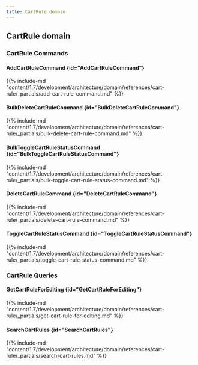 ```yaml
---
title: CartRule domain
---
```


## CartRule domain

### CartRule Commands

#### AddCartRuleCommand {id="AddCartRuleCommand"}

{{%  include-md "content/1.7/development/architecture/domain/references/cart-rule/_partials/add-cart-rule-command.md" %}}
#### BulkDeleteCartRuleCommand {id="BulkDeleteCartRuleCommand"}

{{%  include-md "content/1.7/development/architecture/domain/references/cart-rule/_partials/bulk-delete-cart-rule-command.md" %}}
#### BulkToggleCartRuleStatusCommand {id="BulkToggleCartRuleStatusCommand"}

{{%  include-md "content/1.7/development/architecture/domain/references/cart-rule/_partials/bulk-toggle-cart-rule-status-command.md" %}}
#### DeleteCartRuleCommand {id="DeleteCartRuleCommand"}

{{%  include-md "content/1.7/development/architecture/domain/references/cart-rule/_partials/delete-cart-rule-command.md" %}}
#### ToggleCartRuleStatusCommand {id="ToggleCartRuleStatusCommand"}

{{%  include-md "content/1.7/development/architecture/domain/references/cart-rule/_partials/toggle-cart-rule-status-command.md" %}}

### CartRule Queries

#### GetCartRuleForEditing {id="GetCartRuleForEditing"}

{{%  include-md "content/1.7/development/architecture/domain/references/cart-rule/_partials/get-cart-rule-for-editing.md" %}}
#### SearchCartRules {id="SearchCartRules"}

{{%  include-md "content/1.7/development/architecture/domain/references/cart-rule/_partials/search-cart-rules.md" %}}
